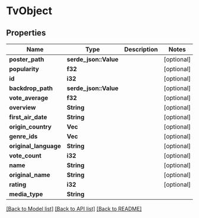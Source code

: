 # TvObject

## Properties

Name | Type | Description | Notes
------------ | ------------- | ------------- | -------------
**poster_path** | **serde_json::Value** |  | [optional]
**popularity** | **f32** |  | [optional] 
**id** | **i32** |  | [optional] 
**backdrop_path** | **serde_json::Value** |  | [optional]
**vote_average** | **f32** |  | [optional] 
**overview** | **String** |  | [optional] 
**first_air_date** | **String** |  | [optional] 
**origin_country** | **Vec<String>** |  | [optional] 
**genre_ids** | **Vec<i32>** |  | [optional] 
**original_language** | **String** |  | [optional] 
**vote_count** | **i32** |  | [optional] 
**name** | **String** |  | [optional] 
**original_name** | **String** |  | [optional] 
**rating** | **i32** |  | [optional] 
**media_type** | **String** |  | 

[[Back to Model list]](../README.md#documentation-for-models) [[Back to API list]](../README.md#documentation-for-api-endpoints) [[Back to README]](../README.md)


